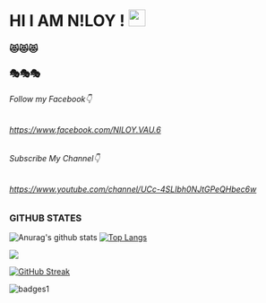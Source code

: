 
# HI I AM N!LOY ! <img src="https://raw.githubusercontent.com/MartinHeinz/MartinHeinz/master/wave.gif" width="30px">


### 😻😻😻
### 🎭🎭🎭
###### Follow my Facebook👇
###### https://www.facebook.com/NILOY.VAU.6
###### Subscribe My Channel👇
###### https://www.youtube.com/channel/UCc-4SLIbh0NJtGPeQHbec6w


<!--
**niloy0/niloy0** is a ✨ _special_ ✨ repository because its `README.md` (this file) appears on your GitHub profile.





Here are some ideas to get you started:

- 🔭 I’m currently working on ...
- 🌱 I’m currently learning ...
- 👯 I’m looking to collaborate on ...
- 🤔 I’m looking for help with ...
- 💬 Ask me about ...
- 📫 How to reach me: ...
- 😄 Pronouns: ...
- ⚡ Fun fact: ...
-->
### GITHUB STATES 

![Anurag's github stats](https://github-readme-stats.vercel.app/api?username=niloy0&theme=cobalt)
[![Top Langs](https://github-readme-stats.vercel.app/api/top-langs/?username=CODER)](https://github.com/anuraghazra/github-readme-stats)


![](https://img.shields.io/badge/<WORD_ON_LEFT>-<WORD_ON_RIGHT>-informational?style=flat&logo=data:image/svg%2bxml;base64,<BASE64_DATA>)

[![GitHub Streak](http://github-readme-streak-stats.herokuapp.com?user=niloy0&theme=merko&date_format=M%20j%5B%2C%20Y%5D)](https://git.io/streak-stats)

![badges1](https://dev-to-uploads.s3.amazonaws.com/uploads/articles/6n8fc8zw8pawxveffitx.png)





